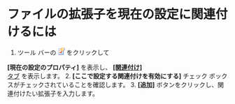 # ファイルの拡張子を現在の設定に関連付けるには

1. ツール バーの
![[現在の設定のプロパティ]](../../images/properties.gif) をクリックして

**\[現在の設定のプロパティ\]** を表示し、 [**\[関連付け\]** \
タブ](../../dlg/properties/associate/index) を表示します。
2. **\[ここで設定する関連付けを有効にする\]** チェック ボックスがチェックされていることを確認します。
3. **\[追加\]** ボタンをクリックし、関連付けたい拡張子を入力します。
